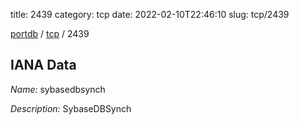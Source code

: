 title: 2439
category: tcp
date: 2022-02-10T22:46:10
slug: tcp/2439

[portdb](/) / [tcp](/category/tcp.html) / 2439


## IANA Data

_Name:_ sybasedbsynch

_Description:_ SybaseDBSynch

